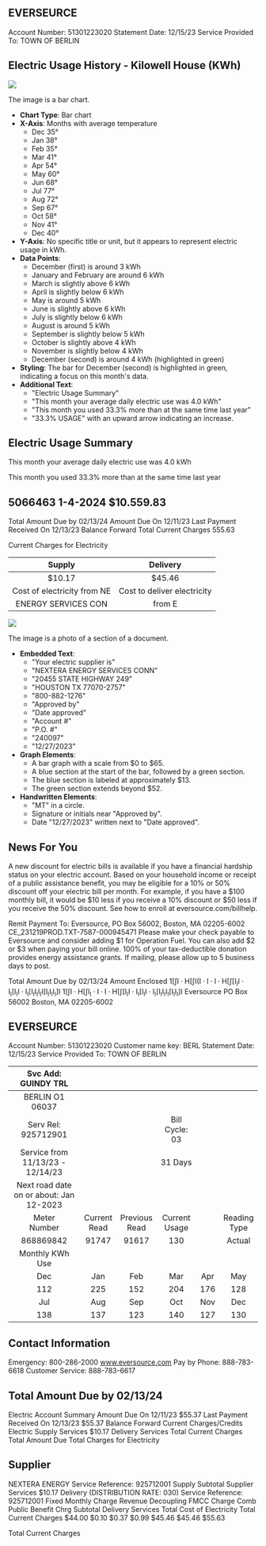 ## EVERSEURCE

Account Number: 51301223020
Statement Date: $12 / 15 / 23$
Service Provided To: TOWN OF BERLIN

## Electric Usage History - Kilowell House (KWh)

![](images/img-0.jpeg)

The image is a bar chart.

- **Chart Type**: Bar chart
- **X-Axis**: Months with average temperature
  - Dec 35°
  - Jan 38°
  - Feb 35°
  - Mar 41°
  - Apr 54°
  - May 60°
  - Jun 68°
  - Jul 77°
  - Aug 72°
  - Sep 67°
  - Oct 58°
  - Nov 41°
  - Dec 40°
- **Y-Axis**: No specific title or unit, but it appears to represent electric usage in kWh.
- **Data Points**: 
  - December (first) is around 3 kWh
  - January and February are around 6 kWh
  - March is slightly above 6 kWh
  - April is slightly below 6 kWh
  - May is around 5 kWh
  - June is slightly above 6 kWh
  - July is slightly below 6 kWh
  - August is around 5 kWh
  - September is slightly below 5 kWh
  - October is slightly above 4 kWh
  - November is slightly below 4 kWh
  - December (second) is around 4 kWh (highlighted in green)
- **Styling**: The bar for December (second) is highlighted in green, indicating a focus on this month's data.
- **Additional Text**: 
  - "Electric Usage Summary"
  - "This month your average daily electric use was 4.0 kWh"
  - "This month you used 33.3% more than at the same time last year"
  - "33.3% USAGE" with an upward arrow indicating an increase.

## Electric Usage Summary

This month your average daily electric use was 4.0 kWh

This month you used $33.3 \%$ more than at the same time last year

## 5066463 1-4-2024 \$10.559.83

Total Amount Due by 02/13/24
Amount Due On 12/11/23
Last Payment Received On 12/13/23
Balance Forward
Total Current Charges
555.63

Current Charges for Electricity

| Supply | Delivery |
| :--: | :--: |
| \$10.17 | \$45.46 |
| Cost of electricity from NE | Cost to deliver electricity |
| ENERGY SERVICES CON | from E |

![](images/img-1.jpeg)

The image is a photo of a section of a document.

- **Embedded Text**:
  - "Your electric supplier is"
  - "NEXTERA ENERGY SERVICES CONN"
  - "20455 STATE HIGHWAY 249"
  - "HOUSTON TX 77070-2757"
  - "800-882-1276"
  - "Approved by"
  - "Date approved"
  - "Account #"
  - "P.O. #"
  - "240097"
  - "12/27/2023"
- **Graph Elements**:
  - A bar graph with a scale from $0 to $65.
  - A blue section at the start of the bar, followed by a green section.
  - The blue section is labeled at approximately $13.
  - The green section extends beyond $52.
- **Handwritten Elements**:
  - "MT" in a circle.
  - Signature or initials near "Approved by".
  - Date "12/27/2023" written next to "Date approved".

## News For You

A new discount for electric bills is available if you have a financial hardship status on your electric account. Based on your household income or receipt of a public assistance benefit, you may be eligible for a $10 \%$ or $50 \%$ discount off your electric bill per month. For example, if you have a $\$ 100$ monthly bill, it would be $\$ 10$ less if you receive a $10 \%$ discount or $\$ 50$ less if you receive the $50 \%$ discount. See how to enroll at eversource.com/billhelp.

Remit Payment To: Eversource, PO Box 56002, Boston, MA 02205-6002
CE_231219PROD.TXT-7587-000945471
Please make your check payable to Eversource and consider adding $\$ 1$ for Operation Fuel.
You can also add $\$ 2$ or $\$ 3$ when paying your bill online. $100 \%$ of your tax-deductible donation provides energy assistance grants. If mailing, please allow up to 5 business days to post.

Total Amount Due
by $02 / 13 / 24$
Amount Enclosed
$1\left[\int \mathrm{I} \cdot \mathrm{H}\left[\int \mathrm{I}\left(\mathrm{I} \cdot \mathrm{I} \cdot \mathrm{I} \cdot \mathrm{H}\left[\int\left[\mathrm{I}_{\mathrm{I}} \mathrm{I} \cdot \mathrm{I}_{\mathrm{I}}\left[\mathrm{I}_{\mathrm{I}} \mathrm{I} \cdot \mathrm{I}_{\mathrm{I}}\left[\mathrm{I}_{\mathrm{I}} \mathrm{I}_{\mathrm{I}} \mathrm{I}_{\mathrm{I}} \mathrm{I}\left[\mathrm{I}_{\mathrm{I}} \mathrm{I}_{\mathrm{I}} \mathrm{I}_{\mathrm{I}}\right] \mathrm{I}\right.\right.\right.\right.\right.\right.$
$1\left[\int \mathrm{I} \cdot \mathrm{H}\left[\int \mathrm{I}_{\mathrm{I}} \cdot \mathrm{I} \cdot \mathrm{I} \cdot \mathrm{H}\left[\int\left[\mathrm{I}_{\mathrm{I}} \mathrm{I} \cdot \mathrm{I}_{\mathrm{I}}\left[\mathrm{I}_{\mathrm{I}} \mathrm{I} \cdot \mathrm{I}_{\mathrm{I}}\left[\mathrm{I}_{\mathrm{I}} \mathrm{I}_{\mathrm{I}} \mathrm{I}_{\mathrm{I}}\left[\mathrm{I}_{\mathrm{I}} \mathrm{I}_{\mathrm{I}}\right] \mathrm{I}\right.\right.\right.\right.\right.$
Eversource
PO Box 56002
Boston, MA 02205-6002

## EVERSEURCE

Account Number: 51301223020
Customer name key: BERL
Statement Date: 12/15/23
Service Provided To:
TOWN OF BERLIN

| Svc Add: GUINDY TRL |  |  |  |  |  |
| :--: | :--: | :--: | :--: | :--: | :--: |
| BERLIN O1 06037 |  |  |  |  |  |
| Serv Rel: 925712901 |  |  | Bill Cycle: 03 |  |  |
| Service from 11/13/23 - 12/14/23 |  |  | 31 Days |  |  |
| Next road date on or about: Jan 12-2023 |  |  |  |  |  |
| Meter <br> Number | Current <br> Read | Previous <br> Read | Current <br> Usage |  | Reading <br> Type |
| 868869842 | 91747 | 91617 | 130 |  | Actual |
| Monthly KWh Use |  |  |  |  |  |
| Dec | Jan | Feb | Mar | Apr | May |
| 112 | 225 | 152 | 204 | 176 | 128 |
| Jul | Aug | Sep | Oct | Nov | Dec |
| 138 | 137 | 123 | 140 | 127 | 130 |

## Contact Information

Emergency: 800-286-2000
www.eversource.com
Pay by Phone: 888-783-6618
Customer Service: 888-783-6617

## Total Amount Due by $02 / 13 / 24$

Electric Account Summary
Amount Due On 12/11/23
$\$ 55.37$
Last Payment Received On 12/13/23
$\$ 55.37$
Balance Forward
Current Charges/Credits
Electric Supply Services
$\$ 10.17$
Delivery Services
Total Current Charges
Total Amount Due
Total Charges for Electricity

## Supplier

NEXTERA ENERGY
Service Reference: 925712001
Supply
Subtotal Supplier Services
$\$ 10.17$
Delivery
(DISTRIBUTION RATE: 030)
Service Reference: 925712001
Fixed Monthly Charge
Revenue Decoupling
FMCC Charge
Comb Public Benefit Chrg
Subtotal Delivery Services
Total Cost of Electricity
Total Current Charges
$\$ 44.00$
$\$ 0.10$
$\$ 0.37$
$\$ 0.99$
$\$ 45.46$
$\$ 45.46$
$\$ 55.63$

Total Current Charges
